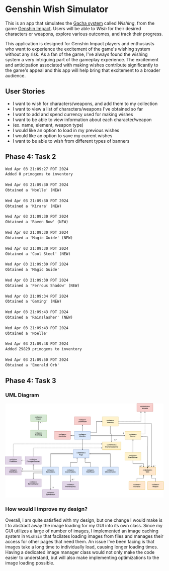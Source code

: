 # Genshin Wish Simulator

This is an app that simulates the 
[Gacha system](https://en.wikipedia.org/wiki/Gacha_game) called *Wishing*, 
from the game [Genshin Impact](https://en.wikipedia.org/wiki/Genshin_Impact).
Users will be able to *Wish* for their desired characters or weapons, 
explore various outcomes, and track their progress. 

This application is designed for Genshin Impact players 
and enthusiasts who want to experience the excitement of the 
game's wishing system without any risk. As a fan of the game, I've always found the wishing system a very intriguing part
of the gameplay experience. The excitement and anticipation associated with making 
wishes contribute significantly to the game's appeal and this app will help
bring that excitement to a broader audience.

## User Stories
- I want to wish for characters/weapons, and add them to my collection
- I want to view a list of characters/weapons I've obtained so far
- I want to add and spend currency used for making wishes
- I want to be able to view information about each character/weapon 
- (ex. name, element, weapon type)
- I would like an option to load in my previous wishes
- I would like an option to save my current wishes 
- I want to be able to wish from different types of banners


## Phase 4: Task 2
```dtd
Wed Apr 03 21:09:27 PDT 2024
Added 0 primogems to inventory

Wed Apr 03 21:09:30 PDT 2024
Obtained a 'Noelle' (NEW)

Wed Apr 03 21:09:30 PDT 2024
Obtained a 'Kirara' (NEW)

Wed Apr 03 21:09:30 PDT 2024
Obtained a 'Raven Bow' (NEW)

Wed Apr 03 21:09:30 PDT 2024
Obtained a 'Magic Guide' (NEW)

Wed Apr 03 21:09:30 PDT 2024
Obtained a 'Cool Steel' (NEW)

Wed Apr 03 21:09:30 PDT 2024
Obtained a 'Magic Guide'

Wed Apr 03 21:09:30 PDT 2024
Obtained a 'Ferrous Shadow' (NEW)

Wed Apr 03 21:09:34 PDT 2024
Obtained a 'Gaming' (NEW)

Wed Apr 03 21:09:43 PDT 2024
Obtained a 'Rainslasher' (NEW)

Wed Apr 03 21:09:43 PDT 2024
Obtained a 'Noelle'

Wed Apr 03 21:09:48 PDT 2024
Added 29829 primogems to inventory

Wed Apr 03 21:09:50 PDT 2024
Obtained a 'Emerald Orb'
```

## Phase 4: Task 3
### UML Diagram
![UML Image](data/GenshinWishSimUML.drawio.png)

### How would I improve my design?
Overall, I am quite satisfied with my design, but one change I would make is I to abstract away 
the image loading for my GUI into its own class. Since my GUI utilizes a large of number of images,
I implemented an image caching system in `WishSim` that facilates loading images from files and manages their access for other pages 
that need them. An issue I've been facing is that images take a long time to individually load, causing longer loading times. Having a dedicated image manager
class would not only make the code easier to understand, but will also make implementing optimizations 
to the image loading possible.
